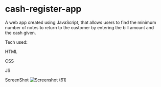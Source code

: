 # cash-register-app
A web app created using JavaScript, that allows users to find the minimum number of notes to return to the customer by entering the bill amount and the cash given.


Tech used:

HTML

CSS

JS

ScreenShot
![Screenshot (61)](https://user-images.githubusercontent.com/38324946/196237473-c82c75ac-f41a-45eb-800e-cd2b410adcca.png)
